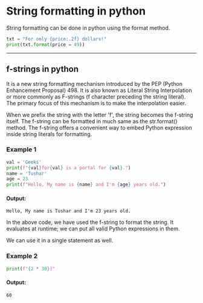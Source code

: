 # String formatting in python
String formatting can be done in python using the format method.
```python
txt = "For only {price:.2f} dollars!"
print(txt.format(price = 49))
```
---
## f-strings in python
It is a new string formatting mechanism introduced by the PEP (Python Enhancement Proposal) 498. It is also known as Literal String Interpolation or more commonly as F-strings (f character preceding the string literal). The primary focus of this mechanism is to make the interpolation easier.

When we prefix the string with the letter 'f', the string becomes the f-string itself. The f-string can be formatted in much same as the str.format() method. The f-string offers a convenient way to embed Python expression inside string literals for formatting.

### Example 1
```python
val = 'Geeks'  
print(f"{val}for{val} is a portal for {val}.")  
name = 'Tushar'  
age = 23  
print(f"Hello, My name is {name} and I'm {age} years old.")  
```
#### Output:
```
Hello, My name is Tushar and I'm 23 years old.
```
In the above code, we have used the f-string to format the string. It evaluates at runtime; we can put all valid Python expressions in them.

We can use it in a single statement as well.

### Example 2
```python
print(f"{2 * 30})"  
```
#### Output:
```
60
```
